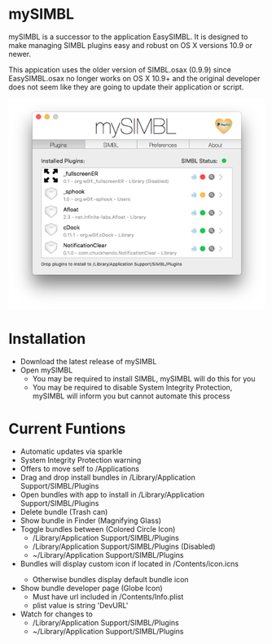 # mySIMBL

mySIMBL is a successor to the application EasySIMBL. It is designed to make managing SIMBL plugins easy and robust on OS X versions 10.9 or newer.

This appication uses the older version of SIMBL.osax (0.9.9) since EasySIMBL.osax no longer works on OS X 10.9+ and the original developer does not seem like they are going to update their application or script.

![Preview](mySIMBL.png)

# Installation

- Download the latest release of mySIMBL
- Open mySIMBL
    - You may be required to install SIMBL, mySIMBL will do this for you
    - You may be required to disable System Integrity Protection, mySIMBL will inform you but cannot automate this process

# Current Funtions

* Automatic updates via sparkle
* System Integrity Protection warning
* Offers to move self to /Applications
* Drag and drop install bundles in /Library/Application Support/SIMBL/Plugins
* Open bundles with app to install in /Library/Application Support/SIMBL/Plugins
* Delete bundle (Trash can)
* Show bundle in Finder (Magnifying Glass)
* Toggle bundles between (Colored Circle Icon)
    *	/Library/Application Support/SIMBL/Plugins
    *	/Library/Application Support/SIMBL/Plugins (Disabled)
    *	~/Library/Application Support/SIMBL/Plugins
* Bundles will display custom icon if located in <bundle>/Contents/icon.icns
    *	Otherwise bundles display default bundle icon
* Show bundle developer page (Globe Icon)
    *	Must have url included in <bundle>/Contents/Info.plist
    *	plist value is string 'DevURL'
* Watch for changes to
    *	/Library/Application Support/SIMBL/Plugins
    *	~/Library/Application Support/SIMBL/Plugins
